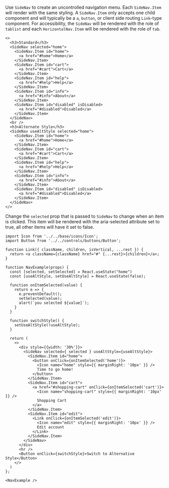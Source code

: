 Use `SideNav` to create an uncontrolled navigation menu. Each `SideNav.Item` will render with the same styling. A `SideNav.Item` only accepts one child component and will typically be a `a`, `button`, or client side routing `Link`-type component.
For accessibility, the `SideNav` will be rendered with the role of `tablist` and each `HorizontalNav.Item` will be rendered with the role of `tab`.

```
<>
  <h3>Standard</h3>
  <SideNav selected="home">
    <SideNav.Item id="home">
      <a href="#home">Home</a>
    </SideNav.Item>
    <SideNav.Item id="cart">
      <a href="#cart">Cart</a>
    </SideNav.Item>
    <SideNav.Item id="help">
      <a href="#help">Help</a>
    </SideNav.Item>
    <SideNav.Item id="info">
      <a href="#info">About</a>
    </SideNav.Item>
    <SideNav.Item id="disabled" isDisabled>
      <a href="#disabled">Disabled</a>
    </SideNav.Item>
  </SideNav>
  <br />
  <h3>Alternate Style</h3>
  <SideNav useAltStyle selected="home">
    <SideNav.Item id="home">
      <a href="#home">Home</a>
    </SideNav.Item>
    <SideNav.Item id="cart">
      <a href="#cart">Cart</a>
    </SideNav.Item>
    <SideNav.Item id="help">
      <a href="#help">Help</a>
    </SideNav.Item>
    <SideNav.Item id="info">
      <a href="#info">About</a>
    </SideNav.Item>
    <SideNav.Item id="disabled" isDisabled>
      <a href="#disabled">Disabled</a>
    </SideNav.Item>
  </SideNav>
</>
```

Change the `selected` prop that is passed to `SideNav` to change when an item is clicked. This item will be rendered with the aria-selected attribute set to true, all other items will have it set to false.

```
import Icon from '../../base/icons/Icon';
import Button from '../../controls/buttons/Button';

function Link({ className, children, isVertical, ...rest }) {
  return <a className={className} href="#" {...rest}>{children}</a>;
}

function NavExample(props) {
  const [selected, setSelected] = React.useState("home")
  const [useAltStyle, setUseAltStyle] = React.useState(false);

  function onItemSelected(value) {
    return e => {
      e.preventDefault();
      setSelected(value);
      alert(`you selected ${value}`);
    }
  }

  function switchStyle() {
    setUseAltStyle(!useAltStyle);
  }

  return (
    <>
      <div style={{width: '30%'}}>
        <SideNav selected={ selected } useAltStyle={useAltStyle}>
          <SideNav.Item id="home">
            <button onClick={onItemSelected('home')}>
              <Icon name="home" style={{ marginRight: '10px' }} />
              Time to go home!
            </button>
          </SideNav.Item>
          <SideNav.Item id="cart">
            <a href="#shopping-cart" onClick={onItemSelected('cart')}>
              <Icon name="shopping-cart" style={{ marginRight: '10px' }} />
              Shopping Cart
            </a>
          </SideNav.Item>
          <SideNav.Item id="edit">
            <Link onClick={onItemSelected('edit')}>
              <Icon name="edit" style={{ marginRight: '10px' }} />
              Edit account
            </Link>
          </SideNav.Item>
        </SideNav>
      </div>
      <hr />
      <Button onClick={switchStyle}>Switch to Alternative Style</Button>
    </>
  )
};

<NavExample />
```

